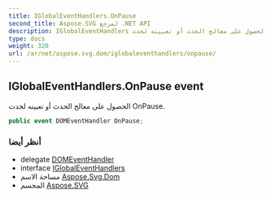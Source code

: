 ```yaml
---
title: IGlobalEventHandlers.OnPause
second_title: Aspose.SVG لمرجع .NET API
description: IGlobalEventHandlers حدث. الحصول على معالج الحدث أو تعيينه لحدث OnPause.
type: docs
weight: 320
url: /ar/net/aspose.svg.dom/iglobaleventhandlers/onpause/
---
```

## IGlobalEventHandlers.OnPause event

الحصول على معالج الحدث أو تعيينه لحدث OnPause.

```csharp
public event DOMEventHandler OnPause;
```

### أنظر أيضا

* delegate [DOMEventHandler](../../../aspose.svg.dom.events/domeventhandler/)
* interface [IGlobalEventHandlers](../)
* مساحة الاسم [Aspose.Svg.Dom](../../iglobaleventhandlers/)
* المجسم [Aspose.SVG](../../../)


